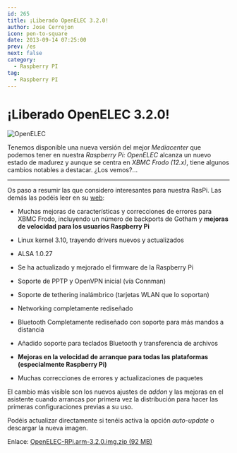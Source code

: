 ```yaml
---
id: 265
title: ¡Liberado OpenELEC 3.2.0!
author: Jose Cerrejon
icon: pen-to-square
date: 2013-09-14 07:25:00
prev: /es
next: false
category:
  - Raspberry PI
tag:
  - Raspberry PI
---
```


# ¡Liberado OpenELEC 3.2.0!

![OpenELEC](/images/openelec3.jpg)

Tenemos disponible una nueva versión del mejor *Mediacenter* que podemos tener en nuestra *Raspberry Pi: OpenELEC* alcanza un nuevo estado de madurez y aunque se centra en *XBMC Frodo (12.x)*, tiene algunos cambios notables a destacar. ¿Los vemos?...

- - -
Os paso a resumir las que considero interesantes para nuestra RasPi. Las demás las podéis leer en su [web](http://openelec.tv/news/22-releases/107-openelec-3-2-0-released):

* Muchas mejoras de características y correcciones de errores para XBMC Frodo, incluyendo un número de backports de Gotham y **mejoras de velocidad para los usuarios Raspberry Pi**

* Linux kernel 3.10, trayendo drivers nuevos y actualizados

* ALSA 1.0.27

* Se ha actualizado y mejorado el firmware de la Raspberry Pi

* Soporte de PPTP y OpenVPN inicial (vía Connman)

* Soporte de tethering inalámbrico (tarjetas WLAN que lo soportan)

* Networking completamente rediseñado

* Bluetooth Completamente rediseñado con soporte para más mandos a distancia

* Añadido soporte para teclados Bluetooth y transferencia de archivos

* **Mejoras en la velocidad de arranque para todas las plataformas (especialmente Raspberry Pi)**

* Muchas correcciones de errores y actualizaciones de paquetes

El cambio más visible son los nuevos ajustes de *addon* y las mejoras en el asistente cuando arrancas por primera vez la distribución para hacer las primeras configuraciones previas a su uso.

Podéis actualizar directamente si tenéis activa la opción *auto-update* o descargar la nueva imagen.

Enlace: [OpenELEC-RPi.arm-3.2.0.img.zip (92 MB)](http://resources.pichimney.com/OpenELEC/official_images/OpenELEC-RPi.arm-3.2.0.img.zip)